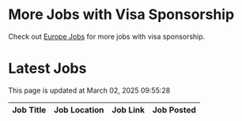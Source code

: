 # More Jobs with Visa Sponsorship

Check out [Europe Jobs](https://github.com/sureshparimi/europejobs#latest-jobs) for more jobs with visa sponsorship.

# Latest Jobs

This page is updated at March 02, 2025 09:55:28

| Job Title | Job Location | Job Link | Job Posted |
| --- | --- | --- | --- |
